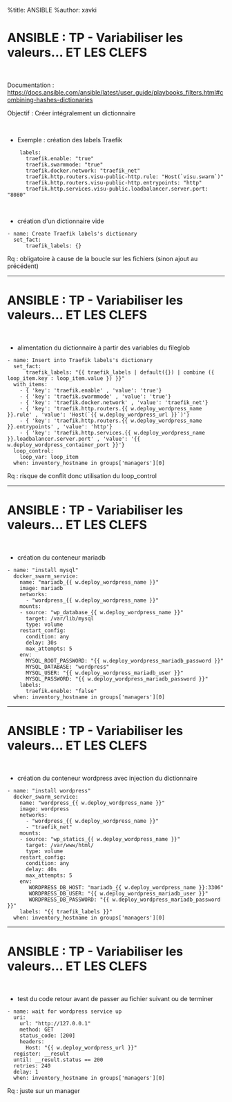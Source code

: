 %title: ANSIBLE
%author: xavki


# ANSIBLE : TP - Variabiliser les valeurs... ET LES CLEFS


<br>

Documentation :
https://docs.ansible.com/ansible/latest/user_guide/playbooks_filters.html#combining-hashes-dictionaries

Objectif : Créer intégralement un dictionnaire

<br>

* Exemple : création des labels Traefik

```
    labels:
      traefik.enable: "true"
      traefik.swarmmode: "true"
      traefik.docker.network: "traefik_net"
      traefik.http.routers.visu-public-http.rule: "Host(`visu.swarm`)"
      traefik.http.routers.visu-public-http.entrypoints: "http"
      traefik.http.services.visu-public.loadbalancer.server.port: "8080"
```

<br>

* création d'un dictionnaire vide

```
- name: Create Traefik labels's dictionary
  set_fact:
      traefik_labels: {}
```

Rq : obligatoire à cause de la boucle sur les fichiers (sinon ajout au précédent)

-----------------------------------------------------------------------------------------------------------------------------------

# ANSIBLE : TP - Variabiliser les valeurs... ET LES CLEFS


<br>

* alimentation du dictionnaire à partir des variables du fileglob

```
- name: Insert into Traefik labels's dictionary
  set_fact:
      traefik_labels: "{{ traefik_labels | default({}) | combine ({ loop_item.key : loop_item.value }) }}"
  with_items:
    - { 'key': 'traefik.enable' , 'value': 'true'}
    - { 'key': 'traefik.swarmmode' , 'value': 'true'}
    - { 'key': 'traefik.docker.network' , 'value': 'traefik_net'}
    - { 'key': 'traefik.http.routers.{{ w.deploy_wordpress_name }}.rule' , 'value': 'Host(`{{ w.deploy_wordpress_url }}`)'}
    - { 'key': 'traefik.http.routers.{{ w.deploy_wordpress_name }}.entrypoints' , 'value': 'http'}
    - { 'key': 'traefik.http.services.{{ w.deploy_wordpress_name }}.loadbalancer.server.port' , 'value': '{{ w.deploy_wordpress_container_port }}'}
  loop_control:
    loop_var: loop_item
  when: inventory_hostname in groups['managers'][0]
```

Rq : risque de conflit donc utilisation du loop_control

-----------------------------------------------------------------------------------------------------------------------------------

# ANSIBLE : TP - Variabiliser les valeurs... ET LES CLEFS

<br>

* création du conteneur mariadb

```
- name: "install mysql"
  docker_swarm_service:
    name: "mariadb_{{ w.deploy_wordpress_name }}"
    image: mariadb
    networks:
      - "wordpress_{{ w.deploy_wordpress_name }}"
    mounts:
    - source: "wp_database_{{ w.deploy_wordpress_name }}"
      target: /var/lib/mysql
      type: volume
    restart_config:
      condition: any
      delay: 30s
      max_attempts: 5
    env:
      MYSQL_ROOT_PASSWORD: "{{ w.deploy_wordpress_mariadb_password }}"
      MYSQL_DATABASE: "wordpress"
      MYSQL_USER: "{{ w.deploy_wordpress_mariadb_user }}"
      MYSQL_PASSWORD: "{{ w.deploy_wordpress_mariadb_password }}"
    labels:
      traefik.enable: "false"
  when: inventory_hostname in groups['managers'][0]
```

-----------------------------------------------------------------------------------------------------------------------------------

# ANSIBLE : TP - Variabiliser les valeurs... ET LES CLEFS

<br>

* création du conteneur wordpress avec injection du dictionnaire

```
- name: "install wordpress"
  docker_swarm_service:
    name: "wordpress_{{ w.deploy_wordpress_name }}"
    image: wordpress
    networks:
      - "wordpress_{{ w.deploy_wordpress_name }}"
      - "traefik_net"
    mounts:
    - source: "wp_statics_{{ w.deploy_wordpress_name }}"
      target: /var/www/html/
      type: volume
    restart_config:
      condition: any
      delay: 40s
      max_attempts: 5
    env:
       WORDPRESS_DB_HOST: "mariadb_{{ w.deploy_wordpress_name }}:3306"
       WORDPRESS_DB_USER: "{{ w.deploy_wordpress_mariadb_user }}"
       WORDPRESS_DB_PASSWORD: "{{ w.deploy_wordpress_mariadb_password }}"
    labels: "{{ traefik_labels }}"
  when: inventory_hostname in groups['managers'][0]
```

-----------------------------------------------------------------------------------------------------------------------------------

# ANSIBLE : TP - Variabiliser les valeurs... ET LES CLEFS


<br>

* test du code retour avant de passer au fichier suivant ou de terminer

```
- name: wait for wordpress service up
  uri:
    url: "http://127.0.0.1"
    method: GET
    status_code: [200]
    headers:
      Host: "{{ w.deploy_wordpress_url }}"
  register: __result
  until: __result.status == 200
  retries: 240
  delay: 1
  when: inventory_hostname in groups['managers'][0]
```

Rq : juste sur un manager
